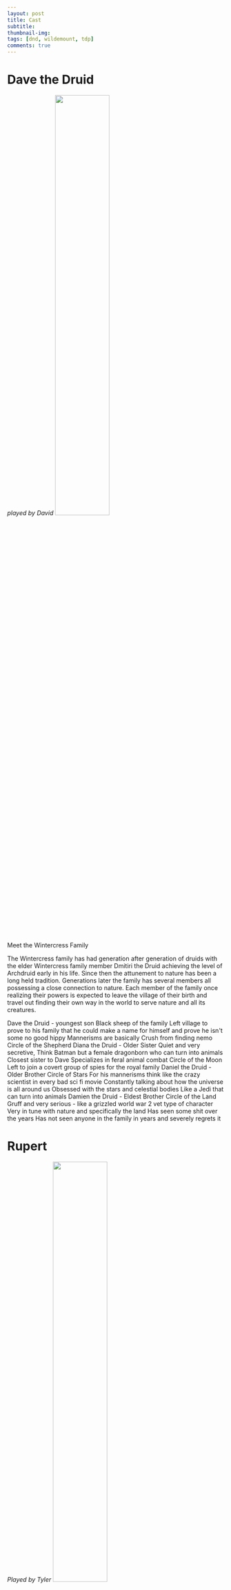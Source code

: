 ```yaml
---
layout: post
title: Cast
subtitle: 
thumbnail-img:
tags: [dnd, wildemount, tdp]
comments: true
--- 
```

 

# Dave the Druid
_played by David_
<img src="https://i.imgur.com/kU4BBR3.png" width="50%" height="50%">

Meet the Wintercress Family

The Wintercress family has had generation after generation of druids with the elder Wintercress family member Dmitiri the Druid achieving the level of Archdruid early in his life. Since then the attunement to nature has been a long held tradition. Generations later the family has several members all possessing a close connection to nature. Each member of the family once realizing their powers is expected to leave the village of their birth and travel out finding their own way in the world to serve nature and all its creatures.

Dave the Druid - youngest son
Black sheep of the family
Left village to prove to his family that he could make a name for himself and prove he isn't some no good hippy
Mannerisms are basically Crush from finding nemo
Circle of the Shepherd
Diana the Druid - Older Sister
Quiet and very secretive, Think Batman but a female dragonborn who can turn into animals
Closest sister to Dave
Specializes in feral animal combat
Circle of the Moon
Left to join a covert group of spies for the royal family
Daniel the Druid - Older Brother
Circle of Stars
For his mannerisms think like the crazy scientist in every bad sci fi movie
Constantly talking about how the universe is all around us
Obsessed with the stars and celestial bodies
Like a Jedi that can turn into animals
Damien the Druid - Eldest Brother
Circle of the Land
Gruff and very serious - like a grizzled world war 2 vet type of character
Very in tune with nature and specifically the land
Has seen some shit over the years
Has not seen anyone in the family in years and severely regrets it


# Rupert
_Played by Tyler_
<img src="https://i.imgur.com/ihmG9m0.png" width="50%" height="50%">

Rupert grew up in a small isolated village in the Rime plains. Growing up there he fell in love with an elven woman named Delia, he worked on his craft in a small hut a few miles from the town to avoid the hammering of his tools disrupting the quaint lives of the villagers. Delia and him had a daughter named Piota who was a rambunctious little runt always getting into trouble with village elder and no sense of authority. With Dwendalion patrols scouting the area they'd frequently barge into the village terrorizing the folks with their false sense of law and the righteousness of their so called "empire". Nothing but murderous cunts if you ask me.

One day during their patrols my lass threw a rock towards them as they left. Bless her but she hadn't the strength to actually hit them as their horses trotted away. The bloody cunts put my lass to the fucking sword for her so called transgression to the "Kings soldiers". I returned that day to find my girl in a bloody fucking heap cradled in my slain loves fucking arms. The bastards let their wolf knaw at their fucking corpses, torched my home as a lesson to those that do not respect their future lords and ladies.

I spent four fucking days tracking them before catching them that night camping. The dumb cunts thought nobody would dare attack them, let alone at night. Our fucking lords to much of cowards to assert their ancestral rights to the land.

I slew all of them hacking them into fucking bits before that fucking wolf took my eye.be it shame or fear of the repressions I couldn't tell you, but I fled to the North. Finding a town called Palebank to call my home. I dream of a free land, free of the tyranny of so called leaders that force tithes to a point below destitution. Those cunts will pay for what they've done, I care not for the means of how; but their Empire will fall be it to my hand or another's.


# Berte
_played by Elios_
<img src="https://i.imgur.com/9S0EowW.png" width="50%" height="50%">

# Dwimmer Worthammer
_playes by Joel_
<img src="https://i.imgur.com/D5xvybj.png" width="50%" height="50%">

I was once possessed by a primeval force that forced me to murder my family, which for a dwarf is quite large. I am now haunted forever and continue to hunt the primeval forces of evil in the world for the rest of my days. Despite this I have an unsettlingly positive demeanor and try to be kind and bring light to the world where ever I go. If questioned I don’t hesitate to share my thoughts on the cruel and uncaring nature of this doomed universe and everything in it. After my clan was wiped out by my own hand via this ancient evil force I fled the Dunrock Mountains to the wildlands where I've been hiding out the past few months rebuilding my faith. I've learned of a once lost god of Atonement and compassion, Raei. 

# B.O.B.
_played by REDACTED_
<img src="https://i.imgur.com/sPV64Xt.png" width="50%" height="50%">

# Zed
_played by Tim_
<img src="https://i.imgur.com/NP43yCh.png" width="50%" height="50%">
